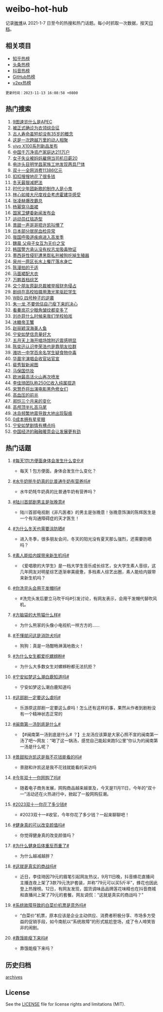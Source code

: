 # weibo-hot-hub

记录[微博](https://www.weibo.com)从 2021-1-7 日至今的热搜和热门话题。每小时抓取一次数据，按天[归档](archives)。

## 相关项目

- [知乎热榜](https://github.com/lonnyzhang423/zhihu-hot-hub)
- [头条热榜](https://github.com/lonnyzhang423/toutiao-hot-hub)
- [抖音热榜](https://github.com/lonnyzhang423/douyin-hot-hub)
- [GitHub热榜](https://github.com/lonnyzhang423/github-hot-hub)
- [v2ex热榜](https://github.com/lonnyzhang423/v2ex-hot-hub)


`更新时间：2023-11-13 16:08:58 +0800`

## 热门搜索

1. [9图速览什么是APEC](https://m.weibo.cn/search?containerid=100103type%3D1%26t%3D10%26q%3D%239%E5%9B%BE%E9%80%9F%E8%A7%88%E4%BB%80%E4%B9%88%E6%98%AFAPEC%23&stream_entry_id=51&isnewpage=1&extparam=seat%3D1%26dgr%3D0%26stream_entry_id%3D51%26q%3D%25239%25E5%259B%25BE%25E9%2580%259F%25E8%25A7%2588%25E4%25BB%2580%25E4%25B9%2588%25E6%2598%25AFAPEC%2523%26c_type%3D51%26filter_type%3Drealtimehot%26cate%3D10103%26pos%3D0%26display_time%3D1699862936%26pre_seqid%3D169986293637301623087)
1. [被正式确诊为衣领综合征](https://m.weibo.cn/search?containerid=100103type%3D1%26t%3D10%26q%3D%23%E8%A2%AB%E6%AD%A3%E5%BC%8F%E7%A1%AE%E8%AF%8A%E4%B8%BA%E8%A1%A3%E9%A2%86%E7%BB%BC%E5%90%88%E5%BE%81%23&stream_entry_id=31&isnewpage=1&extparam=seat%3D1%26dgr%3D0%26band_rank%3D1%26realpos%3D1%26lcate%3D5001%26stream_entry_id%3D31%26pos%3D0%26filter_type%3Drealtimehot%26c_type%3D31%26flag%3D2%26cate%3D5001%26q%3D%2523%25E8%25A2%25AB%25E6%25AD%25A3%25E5%25BC%258F%25E7%25A1%25AE%25E8%25AF%258A%25E4%25B8%25BA%25E8%25A1%25A3%25E9%25A2%2586%25E7%25BB%25BC%25E5%2590%2588%25E5%25BE%2581%2523%26display_time%3D1699862936%26pre_seqid%3D169986293637301623087)
1. [古人寿命虽短却没有35岁的概念](https://m.weibo.cn/search?containerid=100103type%3D1%26t%3D10%26q%3D%E5%8F%A4%E4%BA%BA%E5%AF%BF%E5%91%BD%E8%99%BD%E7%9F%AD%E5%8D%B4%E6%B2%A1%E6%9C%8935%E5%B2%81%E7%9A%84%E6%A6%82%E5%BF%B5&stream_entry_id=31&isnewpage=1&extparam=seat%3D1%26dgr%3D0%26band_rank%3D2%26realpos%3D2%26lcate%3D5001%26stream_entry_id%3D31%26pos%3D1%26filter_type%3Drealtimehot%26c_type%3D31%26flag%3D1%26cate%3D5001%26q%3D%25E5%258F%25A4%25E4%25BA%25BA%25E5%25AF%25BF%25E5%2591%25BD%25E8%2599%25BD%25E7%259F%25AD%25E5%258D%25B4%25E6%25B2%25A1%25E6%259C%258935%25E5%25B2%2581%25E7%259A%2584%25E6%25A6%2582%25E5%25BF%25B5%26display_time%3D1699862936%26pre_seqid%3D169986293637301623087)
1. [这是一次跨越万里的动人相聚](https://m.weibo.cn/search?containerid=100103type%3D1%26t%3D10%26q%3D%23%E8%BF%99%E6%98%AF%E4%B8%80%E6%AC%A1%E8%B7%A8%E8%B6%8A%E4%B8%87%E9%87%8C%E7%9A%84%E5%8A%A8%E4%BA%BA%E7%9B%B8%E8%81%9A%23&stream_entry_id=31&isnewpage=1&extparam=seat%3D1%26dgr%3D0%26band_rank%3D3%26realpos%3D3%26lcate%3D5001%26stream_entry_id%3D31%26pos%3D2%26filter_type%3Drealtimehot%26c_type%3D31%26flag%3D1%26cate%3D5001%26q%3D%2523%25E8%25BF%2599%25E6%2598%25AF%25E4%25B8%2580%25E6%25AC%25A1%25E8%25B7%25A8%25E8%25B6%258A%25E4%25B8%2587%25E9%2587%258C%25E7%259A%2584%25E5%258A%25A8%25E4%25BA%25BA%25E7%259B%25B8%25E8%2581%259A%2523%26display_time%3D1699862936%26pre_seqid%3D169986293637301623087)
1. [vivo X100系列新品发布](https://m.weibo.cn/search?containerid=100103type%3D1%26t%3D10%26q%3Dvivo+X100%E7%B3%BB%E5%88%97%E6%96%B0%E5%93%81%E5%8F%91%E5%B8%83&stream_entry_id=31&isnewpage=1&extparam=seat%3D1%26dgr%3D0%26band_rank%3D4%26filter_type%3Drealtimehot%26adid%3D210863%26is_ad_pos%3D1%26pos%3D3%26q%3Dvivo%2520X100%25E7%25B3%25BB%25E5%2588%2597%25E6%2596%25B0%25E5%2593%2581%25E5%258F%2591%25E5%25B8%2583%26c_type%3D31%26stream_entry_id%3D31%26cate%3D5001%26lcate%3D5001%26display_time%3D1699862936%26pre_seqid%3D169986293637301623087)
1. [中国千万净资产家庭达211万户](https://m.weibo.cn/search?containerid=100103type%3D1%26t%3D10%26q%3D%23%E4%B8%AD%E5%9B%BD%E5%8D%83%E4%B8%87%E5%87%80%E8%B5%84%E4%BA%A7%E5%AE%B6%E5%BA%AD%E8%BE%BE211%E4%B8%87%E6%88%B7%23&stream_entry_id=31&isnewpage=1&extparam=seat%3D1%26dgr%3D0%26band_rank%3D4%26realpos%3D4%26lcate%3D5001%26stream_entry_id%3D31%26pos%3D4%26filter_type%3Drealtimehot%26c_type%3D31%26flag%3D1%26cate%3D5001%26q%3D%2523%25E4%25B8%25AD%25E5%259B%25BD%25E5%258D%2583%25E4%25B8%2587%25E5%2587%2580%25E8%25B5%2584%25E4%25BA%25A7%25E5%25AE%25B6%25E5%25BA%25AD%25E8%25BE%25BE211%25E4%25B8%2587%25E6%2588%25B7%2523%26display_time%3D1699862936%26pre_seqid%3D169986293637301623087)
1. [女子失业被妈妈雇佣当司机日薪20](https://m.weibo.cn/search?containerid=100103type%3D1%26t%3D10%26q%3D%23%E5%A5%B3%E5%AD%90%E5%A4%B1%E4%B8%9A%E8%A2%AB%E5%A6%88%E5%A6%88%E9%9B%87%E4%BD%A3%E5%BD%93%E5%8F%B8%E6%9C%BA%E6%97%A5%E8%96%AA20%23&stream_entry_id=31&isnewpage=1&extparam=seat%3D1%26dgr%3D0%26band_rank%3D5%26realpos%3D5%26lcate%3D5001%26stream_entry_id%3D31%26pos%3D5%26filter_type%3Drealtimehot%26c_type%3D31%26flag%3D2%26cate%3D5001%26q%3D%2523%25E5%25A5%25B3%25E5%25AD%2590%25E5%25A4%25B1%25E4%25B8%259A%25E8%25A2%25AB%25E5%25A6%2588%25E5%25A6%2588%25E9%259B%2587%25E4%25BD%25A3%25E5%25BD%2593%25E5%258F%25B8%25E6%259C%25BA%25E6%2597%25A5%25E8%2596%25AA20%2523%26display_time%3D1699862936%26pre_seqid%3D169986293637301623087)
1. [电诈头目明学昌家族工地发现两具尸体](https://m.weibo.cn/search?containerid=100103type%3D1%26t%3D10%26q%3D%23%E7%94%B5%E8%AF%88%E5%A4%B4%E7%9B%AE%E6%98%8E%E5%AD%A6%E6%98%8C%E5%AE%B6%E6%97%8F%E5%B7%A5%E5%9C%B0%E5%8F%91%E7%8E%B0%E4%B8%A4%E5%85%B7%E5%B0%B8%E4%BD%93%23&stream_entry_id=31&isnewpage=1&extparam=seat%3D1%26dgr%3D0%26band_rank%3D6%26realpos%3D6%26lcate%3D5001%26stream_entry_id%3D31%26pos%3D6%26filter_type%3Drealtimehot%26c_type%3D31%26flag%3D0%26cate%3D5001%26q%3D%2523%25E7%2594%25B5%25E8%25AF%2588%25E5%25A4%25B4%25E7%259B%25AE%25E6%2598%258E%25E5%25AD%25A6%25E6%2598%258C%25E5%25AE%25B6%25E6%2597%258F%25E5%25B7%25A5%25E5%259C%25B0%25E5%258F%2591%25E7%258E%25B0%25E4%25B8%25A4%25E5%2585%25B7%25E5%25B0%25B8%25E4%25BD%2593%2523%26display_time%3D1699862936%26pre_seqid%3D169986293637301623087)
1. [双十一全网消费11386亿元](https://m.weibo.cn/search?containerid=100103type%3D1%26t%3D10%26q%3D%23%E5%8F%8C%E5%8D%81%E4%B8%80%E5%85%A8%E7%BD%91%E6%B6%88%E8%B4%B911386%E4%BA%BF%E5%85%83%23&stream_entry_id=31&isnewpage=1&extparam=seat%3D1%26dgr%3D0%26band_rank%3D7%26realpos%3D7%26lcate%3D5001%26stream_entry_id%3D31%26pos%3D7%26filter_type%3Drealtimehot%26c_type%3D31%26flag%3D1%26cate%3D5001%26q%3D%2523%25E5%258F%258C%25E5%258D%2581%25E4%25B8%2580%25E5%2585%25A8%25E7%25BD%2591%25E6%25B6%2588%25E8%25B4%25B911386%25E4%25BA%25BF%25E5%2585%2583%2523%26display_time%3D1699862936%26pre_seqid%3D169986293637301623087)
1. [扣扣搜搜地花了很多钱](https://m.weibo.cn/search?containerid=100103type%3D1%26t%3D10%26q%3D%E6%89%A3%E6%89%A3%E6%90%9C%E6%90%9C%E5%9C%B0%E8%8A%B1%E4%BA%86%E5%BE%88%E5%A4%9A%E9%92%B1&stream_entry_id=31&isnewpage=1&extparam=seat%3D1%26dgr%3D0%26band_rank%3D8%26realpos%3D8%26lcate%3D5001%26stream_entry_id%3D31%26pos%3D8%26filter_type%3Drealtimehot%26c_type%3D31%26flag%3D1%26cate%3D5001%26q%3D%25E6%2589%25A3%25E6%2589%25A3%25E6%2590%259C%25E6%2590%259C%25E5%259C%25B0%25E8%258A%25B1%25E4%25BA%2586%25E5%25BE%2588%25E5%25A4%259A%25E9%2592%25B1%26display_time%3D1699862936%26pre_seqid%3D169986293637301623087)
1. [冬天最狠减肥法](https://m.weibo.cn/search?containerid=100103type%3D1%26t%3D10%26q%3D%E5%86%AC%E5%A4%A9%E6%9C%80%E7%8B%A0%E5%87%8F%E8%82%A5%E6%B3%95&stream_entry_id=31&isnewpage=1&extparam=seat%3D1%26dgr%3D0%26band_rank%3D9%26realpos%3D9%26lcate%3D5001%26stream_entry_id%3D31%26pos%3D9%26filter_type%3Drealtimehot%26c_type%3D31%26flag%3D1%26cate%3D5001%26q%3D%25E5%2586%25AC%25E5%25A4%25A9%25E6%259C%2580%25E7%258B%25A0%25E5%2587%258F%25E8%2582%25A5%25E6%25B3%2595%26display_time%3D1699862936%26pre_seqid%3D169986293637301623087)
1. [时代少年团新歌的制作人是小鬼](https://m.weibo.cn/search?containerid=100103type%3D1%26t%3D10%26q%3D%23%E6%97%B6%E4%BB%A3%E5%B0%91%E5%B9%B4%E5%9B%A2%E6%96%B0%E6%AD%8C%E7%9A%84%E5%88%B6%E4%BD%9C%E4%BA%BA%E6%98%AF%E5%B0%8F%E9%AC%BC%23&stream_entry_id=31&isnewpage=1&extparam=seat%3D1%26dgr%3D0%26band_rank%3D10%26realpos%3D10%26lcate%3D5001%26stream_entry_id%3D31%26pos%3D10%26filter_type%3Drealtimehot%26c_type%3D31%26flag%3D1%26cate%3D5001%26q%3D%2523%25E6%2597%25B6%25E4%25BB%25A3%25E5%25B0%2591%25E5%25B9%25B4%25E5%259B%25A2%25E6%2596%25B0%25E6%25AD%258C%25E7%259A%2584%25E5%2588%25B6%25E4%25BD%259C%25E4%25BA%25BA%25E6%2598%25AF%25E5%25B0%258F%25E9%25AC%25BC%2523%26display_time%3D1699862936%26pre_seqid%3D169986293637301623087)
1. [林心如接大尺度戏会考虑霍建华感受](https://m.weibo.cn/search?containerid=100103type%3D1%26t%3D10%26q%3D%23%E6%9E%97%E5%BF%83%E5%A6%82%E6%8E%A5%E5%A4%A7%E5%B0%BA%E5%BA%A6%E6%88%8F%E4%BC%9A%E8%80%83%E8%99%91%E9%9C%8D%E5%BB%BA%E5%8D%8E%E6%84%9F%E5%8F%97%23&stream_entry_id=31&isnewpage=1&extparam=seat%3D1%26dgr%3D0%26band_rank%3D11%26realpos%3D11%26lcate%3D5001%26stream_entry_id%3D31%26pos%3D11%26filter_type%3Drealtimehot%26c_type%3D31%26flag%3D1%26cate%3D5001%26q%3D%2523%25E6%259E%2597%25E5%25BF%2583%25E5%25A6%2582%25E6%258E%25A5%25E5%25A4%25A7%25E5%25B0%25BA%25E5%25BA%25A6%25E6%2588%258F%25E4%25BC%259A%25E8%2580%2583%25E8%2599%2591%25E9%259C%258D%25E5%25BB%25BA%25E5%258D%258E%25E6%2584%259F%25E5%258F%2597%2523%26display_time%3D1699862936%26pre_seqid%3D169986293637301623087)
1. [张凌赫爆改霸总](https://m.weibo.cn/search?containerid=100103type%3D1%26t%3D10%26q%3D%E5%BC%A0%E5%87%8C%E8%B5%AB%E7%88%86%E6%94%B9%E9%9C%B8%E6%80%BB&stream_entry_id=31&isnewpage=1&extparam=seat%3D1%26dgr%3D0%26band_rank%3D12%26realpos%3D12%26lcate%3D5001%26stream_entry_id%3D31%26pos%3D12%26filter_type%3Drealtimehot%26c_type%3D31%26flag%3D1%26cate%3D5001%26q%3D%25E5%25BC%25A0%25E5%2587%258C%25E8%25B5%25AB%25E7%2588%2586%25E6%2594%25B9%25E9%259C%25B8%25E6%2580%25BB%26display_time%3D1699862936%26pre_seqid%3D169986293637301623087)
1. [杨幂穿马面裙](https://m.weibo.cn/search?containerid=100103type%3D1%26t%3D10%26q%3D%E6%9D%A8%E5%B9%82%E7%A9%BF%E9%A9%AC%E9%9D%A2%E8%A3%99&stream_entry_id=31&isnewpage=1&extparam=seat%3D1%26dgr%3D0%26band_rank%3D13%26realpos%3D13%26lcate%3D5001%26stream_entry_id%3D31%26pos%3D13%26filter_type%3Drealtimehot%26c_type%3D31%26flag%3D2%26cate%3D5001%26q%3D%25E6%259D%25A8%25E5%25B9%2582%25E7%25A9%25BF%25E9%25A9%25AC%25E9%259D%25A2%25E8%25A3%2599%26display_time%3D1699862936%26pre_seqid%3D169986293637301623087)
1. [国家卫健委新闻发布会](https://m.weibo.cn/search?containerid=100103type%3D1%26t%3D10%26q%3D%23%E5%9B%BD%E5%AE%B6%E5%8D%AB%E5%81%A5%E5%A7%94%E6%96%B0%E9%97%BB%E5%8F%91%E5%B8%83%E4%BC%9A%23&stream_entry_id=31&isnewpage=1&extparam=seat%3D1%26dgr%3D0%26band_rank%3D14%26realpos%3D14%26lcate%3D5001%26stream_entry_id%3D31%26pos%3D14%26filter_type%3Drealtimehot%26c_type%3D31%26flag%3D1%26cate%3D5001%26q%3D%2523%25E5%259B%25BD%25E5%25AE%25B6%25E5%258D%25AB%25E5%2581%25A5%25E5%25A7%2594%25E6%2596%25B0%25E9%2597%25BB%25E5%258F%2591%25E5%25B8%2583%25E4%25BC%259A%2523%26display_time%3D1699862936%26pre_seqid%3D169986293637301623087)
1. [运动员红毯造型](https://m.weibo.cn/search?containerid=100103type%3D1%26t%3D10%26q%3D%23%E8%BF%90%E5%8A%A8%E5%91%98%E7%BA%A2%E6%AF%AF%E9%80%A0%E5%9E%8B%23&stream_entry_id=31&isnewpage=1&extparam=seat%3D1%26dgr%3D0%26adid%3D211429%26band_rank%3D15%26realpos%3D15%26lcate%3D5001%26stream_entry_id%3D31%26pos%3D15%26filter_type%3Drealtimehot%26c_type%3D31%26flag%3D0%26cate%3D5001%26q%3D%2523%25E8%25BF%2590%25E5%258A%25A8%25E5%2591%2598%25E7%25BA%25A2%25E6%25AF%25AF%25E9%2580%25A0%25E5%259E%258B%2523%26display_time%3D1699862936%26pre_seqid%3D169986293637301623087)
1. [景甜一声哥哥把许凯叫懵了](https://m.weibo.cn/search?containerid=100103type%3D1%26t%3D10%26q%3D%23%E6%99%AF%E7%94%9C%E4%B8%80%E5%A3%B0%E5%93%A5%E5%93%A5%E6%8A%8A%E8%AE%B8%E5%87%AF%E5%8F%AB%E6%87%B5%E4%BA%86%23&stream_entry_id=31&isnewpage=1&extparam=seat%3D1%26dgr%3D0%26band_rank%3D16%26realpos%3D16%26lcate%3D5001%26stream_entry_id%3D31%26pos%3D16%26filter_type%3Drealtimehot%26c_type%3D31%26flag%3D1%26cate%3D5001%26q%3D%2523%25E6%2599%25AF%25E7%2594%259C%25E4%25B8%2580%25E5%25A3%25B0%25E5%2593%25A5%25E5%2593%25A5%25E6%258A%258A%25E8%25AE%25B8%25E5%2587%25AF%25E5%258F%25AB%25E6%2587%25B5%25E4%25BA%2586%2523%26display_time%3D1699862936%26pre_seqid%3D169986293637301623087)
1. [日本部分居民血检异常](https://m.weibo.cn/search?containerid=100103type%3D1%26t%3D10%26q%3D%23%E6%97%A5%E6%9C%AC%E9%83%A8%E5%88%86%E5%B1%85%E6%B0%91%E8%A1%80%E6%A3%80%E5%BC%82%E5%B8%B8%23&stream_entry_id=31&isnewpage=1&extparam=seat%3D1%26dgr%3D0%26band_rank%3D17%26realpos%3D17%26lcate%3D5001%26stream_entry_id%3D31%26pos%3D17%26filter_type%3Drealtimehot%26c_type%3D31%26flag%3D0%26cate%3D5001%26q%3D%2523%25E6%2597%25A5%25E6%259C%25AC%25E9%2583%25A8%25E5%2588%2586%25E5%25B1%2585%25E6%25B0%2591%25E8%25A1%2580%25E6%25A3%2580%25E5%25BC%2582%25E5%25B8%25B8%2523%26display_time%3D1699862936%26pre_seqid%3D169986293637301623087)
1. [我国呼吸道疾病进入高发季](https://m.weibo.cn/search?containerid=100103type%3D1%26t%3D10%26q%3D%23%E6%88%91%E5%9B%BD%E5%91%BC%E5%90%B8%E9%81%93%E7%96%BE%E7%97%85%E8%BF%9B%E5%85%A5%E9%AB%98%E5%8F%91%E5%AD%A3%23&stream_entry_id=31&isnewpage=1&extparam=seat%3D1%26dgr%3D0%26band_rank%3D18%26realpos%3D18%26lcate%3D5001%26stream_entry_id%3D31%26pos%3D18%26filter_type%3Drealtimehot%26c_type%3D31%26flag%3D1%26cate%3D5001%26q%3D%2523%25E6%2588%2591%25E5%259B%25BD%25E5%2591%25BC%25E5%2590%25B8%25E9%2581%2593%25E7%2596%25BE%25E7%2597%2585%25E8%25BF%259B%25E5%2585%25A5%25E9%25AB%2598%25E5%258F%2591%25E5%25AD%25A3%2523%26display_time%3D1699862936%26pre_seqid%3D169986293637301623087)
1. [魏晨 父母子女互为无价之宝](https://m.weibo.cn/search?containerid=100103type%3D1%26t%3D10%26q%3D%E9%AD%8F%E6%99%A8+%E7%88%B6%E6%AF%8D%E5%AD%90%E5%A5%B3%E4%BA%92%E4%B8%BA%E6%97%A0%E4%BB%B7%E4%B9%8B%E5%AE%9D&stream_entry_id=31&isnewpage=1&extparam=seat%3D1%26dgr%3D0%26band_rank%3D19%26realpos%3D19%26lcate%3D5001%26stream_entry_id%3D31%26pos%3D19%26filter_type%3Drealtimehot%26c_type%3D31%26flag%3D1%26cate%3D5001%26q%3D%25E9%25AD%258F%25E6%2599%25A8%2520%25E7%2588%25B6%25E6%25AF%258D%25E5%25AD%2590%25E5%25A5%25B3%25E4%25BA%2592%25E4%25B8%25BA%25E6%2597%25A0%25E4%25BB%25B7%25E4%25B9%258B%25E5%25AE%259D%26display_time%3D1699862936%26pre_seqid%3D169986293637301623087)
1. [韩国警方承认没有权志龙吸毒物证](https://m.weibo.cn/search?containerid=100103type%3D1%26t%3D10%26q%3D%23%E9%9F%A9%E5%9B%BD%E8%AD%A6%E6%96%B9%E6%89%BF%E8%AE%A4%E6%B2%A1%E6%9C%89%E6%9D%83%E5%BF%97%E9%BE%99%E5%90%B8%E6%AF%92%E7%89%A9%E8%AF%81%23&stream_entry_id=31&isnewpage=1&extparam=seat%3D1%26dgr%3D0%26band_rank%3D20%26realpos%3D20%26lcate%3D5001%26stream_entry_id%3D31%26pos%3D20%26filter_type%3Drealtimehot%26c_type%3D31%26flag%3D0%26cate%3D5001%26q%3D%2523%25E9%259F%25A9%25E5%259B%25BD%25E8%25AD%25A6%25E6%2596%25B9%25E6%2589%25BF%25E8%25AE%25A4%25E6%25B2%25A1%25E6%259C%2589%25E6%259D%2583%25E5%25BF%2597%25E9%25BE%2599%25E5%2590%25B8%25E6%25AF%2592%25E7%2589%25A9%25E8%25AF%2581%2523%26display_time%3D1699862936%26pre_seqid%3D169986293637301623087)
1. [墨西哥性侵犯遭黑帮私刑被狗吃掉生殖器](https://m.weibo.cn/search?containerid=100103type%3D1%26t%3D10%26q%3D%23%E5%A2%A8%E8%A5%BF%E5%93%A5%E6%80%A7%E4%BE%B5%E7%8A%AF%E9%81%AD%E9%BB%91%E5%B8%AE%E7%A7%81%E5%88%91%E8%A2%AB%E7%8B%97%E5%90%83%E6%8E%89%E7%94%9F%E6%AE%96%E5%99%A8%23&stream_entry_id=31&isnewpage=1&extparam=seat%3D1%26dgr%3D0%26band_rank%3D21%26realpos%3D21%26lcate%3D5001%26stream_entry_id%3D31%26pos%3D21%26filter_type%3Drealtimehot%26c_type%3D31%26flag%3D1%26cate%3D5001%26q%3D%2523%25E5%25A2%25A8%25E8%25A5%25BF%25E5%2593%25A5%25E6%2580%25A7%25E4%25BE%25B5%25E7%258A%25AF%25E9%2581%25AD%25E9%25BB%2591%25E5%25B8%25AE%25E7%25A7%2581%25E5%2588%2591%25E8%25A2%25AB%25E7%258B%2597%25E5%2590%2583%25E6%258E%2589%25E7%2594%259F%25E6%25AE%2596%25E5%2599%25A8%2523%26display_time%3D1699862936%26pre_seqid%3D169986293637301623087)
1. [泉州一原区长水上餐厅落水身亡](https://m.weibo.cn/search?containerid=100103type%3D1%26t%3D10%26q%3D%23%E6%B3%89%E5%B7%9E%E4%B8%80%E5%8E%9F%E5%8C%BA%E9%95%BF%E6%B0%B4%E4%B8%8A%E9%A4%90%E5%8E%85%E8%90%BD%E6%B0%B4%E8%BA%AB%E4%BA%A1%23&stream_entry_id=31&isnewpage=1&extparam=seat%3D1%26dgr%3D0%26band_rank%3D22%26realpos%3D22%26lcate%3D5001%26stream_entry_id%3D31%26pos%3D22%26filter_type%3Drealtimehot%26c_type%3D31%26flag%3D0%26cate%3D5001%26q%3D%2523%25E6%25B3%2589%25E5%25B7%259E%25E4%25B8%2580%25E5%258E%259F%25E5%258C%25BA%25E9%2595%25BF%25E6%25B0%25B4%25E4%25B8%258A%25E9%25A4%2590%25E5%258E%2585%25E8%2590%25BD%25E6%25B0%25B4%25E8%25BA%25AB%25E4%25BA%25A1%2523%26display_time%3D1699862936%26pre_seqid%3D169986293637301623087)
1. [陈漫拍的于适](https://m.weibo.cn/search?containerid=100103type%3D1%26t%3D10%26q%3D%23%E9%99%88%E6%BC%AB%E6%8B%8D%E7%9A%84%E4%BA%8E%E9%80%82%23&stream_entry_id=31&isnewpage=1&extparam=seat%3D1%26dgr%3D0%26band_rank%3D23%26realpos%3D23%26lcate%3D5001%26stream_entry_id%3D31%26pos%3D23%26filter_type%3Drealtimehot%26c_type%3D31%26flag%3D1%26cate%3D5001%26q%3D%2523%25E9%2599%2588%25E6%25BC%25AB%25E6%258B%258D%25E7%259A%2584%25E4%25BA%258E%25E9%2580%2582%2523%26display_time%3D1699862936%26pre_seqid%3D169986293637301623087)
1. [马面裙配大衣](https://m.weibo.cn/search?containerid=100103type%3D1%26t%3D10%26q%3D%E9%A9%AC%E9%9D%A2%E8%A3%99%E9%85%8D%E5%A4%A7%E8%A1%A3&stream_entry_id=31&isnewpage=1&extparam=seat%3D1%26dgr%3D0%26band_rank%3D24%26realpos%3D24%26lcate%3D5001%26stream_entry_id%3D31%26pos%3D24%26filter_type%3Drealtimehot%26c_type%3D31%26flag%3D0%26cate%3D5001%26q%3D%25E9%25A9%25AC%25E9%259D%25A2%25E8%25A3%2599%25E9%2585%258D%25E5%25A4%25A7%25E8%25A1%25A3%26display_time%3D1699862936%26pre_seqid%3D169986293637301623087)
1. [万鹏首档综艺](https://m.weibo.cn/search?containerid=100103type%3D1%26t%3D10%26q%3D%23%E4%B8%87%E9%B9%8F%E9%A6%96%E6%A1%A3%E7%BB%BC%E8%89%BA%23&stream_entry_id=31&isnewpage=1&extparam=seat%3D1%26dgr%3D0%26band_rank%3D25%26realpos%3D25%26lcate%3D5001%26stream_entry_id%3D31%26pos%3D25%26filter_type%3Drealtimehot%26c_type%3D31%26flag%3D1%26cate%3D5001%26q%3D%2523%25E4%25B8%2587%25E9%25B9%258F%25E9%25A6%2596%25E6%25A1%25A3%25E7%25BB%25BC%25E8%2589%25BA%2523%26display_time%3D1699862936%26pre_seqid%3D169986293637301623087)
1. [交个朋友原副总裁被举报财务侵占](https://m.weibo.cn/search?containerid=100103type%3D1%26t%3D10%26q%3D%23%E4%BA%A4%E4%B8%AA%E6%9C%8B%E5%8F%8B%E5%8E%9F%E5%89%AF%E6%80%BB%E8%A3%81%E8%A2%AB%E4%B8%BE%E6%8A%A5%E8%B4%A2%E5%8A%A1%E4%BE%B5%E5%8D%A0%23&stream_entry_id=31&isnewpage=1&extparam=seat%3D1%26dgr%3D0%26band_rank%3D26%26realpos%3D26%26lcate%3D5001%26stream_entry_id%3D31%26pos%3D26%26filter_type%3Drealtimehot%26c_type%3D31%26flag%3D1%26cate%3D5001%26q%3D%2523%25E4%25BA%25A4%25E4%25B8%25AA%25E6%259C%258B%25E5%258F%258B%25E5%258E%259F%25E5%2589%25AF%25E6%2580%25BB%25E8%25A3%2581%25E8%25A2%25AB%25E4%25B8%25BE%25E6%258A%25A5%25E8%25B4%25A2%25E5%258A%25A1%25E4%25BE%25B5%25E5%258D%25A0%2523%26display_time%3D1699862936%26pre_seqid%3D169986293637301623087)
1. [剧组在高校拍摄用激光笔驱赶学生](https://m.weibo.cn/search?containerid=100103type%3D1%26t%3D10%26q%3D%23%E5%89%A7%E7%BB%84%E5%9C%A8%E9%AB%98%E6%A0%A1%E6%8B%8D%E6%91%84%E7%94%A8%E6%BF%80%E5%85%89%E7%AC%94%E9%A9%B1%E8%B5%B6%E5%AD%A6%E7%94%9F%23&stream_entry_id=31&isnewpage=1&extparam=seat%3D1%26dgr%3D0%26band_rank%3D27%26realpos%3D27%26lcate%3D5001%26stream_entry_id%3D31%26pos%3D27%26filter_type%3Drealtimehot%26c_type%3D31%26flag%3D1%26cate%3D5001%26q%3D%2523%25E5%2589%25A7%25E7%25BB%2584%25E5%259C%25A8%25E9%25AB%2598%25E6%25A0%25A1%25E6%258B%258D%25E6%2591%2584%25E7%2594%25A8%25E6%25BF%2580%25E5%2585%2589%25E7%25AC%2594%25E9%25A9%25B1%25E8%25B5%25B6%25E5%25AD%25A6%25E7%2594%259F%2523%26display_time%3D1699862936%26pre_seqid%3D169986293637301623087)
1. [WBG 四号种子的逆袭](https://m.weibo.cn/search?containerid=100103type%3D1%26t%3D10%26q%3DWBG+%E5%9B%9B%E5%8F%B7%E7%A7%8D%E5%AD%90%E7%9A%84%E9%80%86%E8%A2%AD&stream_entry_id=31&isnewpage=1&extparam=seat%3D1%26dgr%3D0%26band_rank%3D28%26realpos%3D28%26lcate%3D5001%26stream_entry_id%3D31%26pos%3D28%26filter_type%3Drealtimehot%26c_type%3D31%26flag%3D0%26cate%3D5001%26q%3DWBG%2520%25E5%259B%259B%25E5%258F%25B7%25E7%25A7%258D%25E5%25AD%2590%25E7%259A%2584%25E9%2580%2586%25E8%25A2%25AD%26display_time%3D1699862936%26pre_seqid%3D169986293637301623087)
1. [朱一龙 不要低估自己瘦下来的决心](https://m.weibo.cn/search?containerid=100103type%3D1%26t%3D10%26q%3D%E6%9C%B1%E4%B8%80%E9%BE%99+%E4%B8%8D%E8%A6%81%E4%BD%8E%E4%BC%B0%E8%87%AA%E5%B7%B1%E7%98%A6%E4%B8%8B%E6%9D%A5%E7%9A%84%E5%86%B3%E5%BF%83&stream_entry_id=31&isnewpage=1&extparam=seat%3D1%26dgr%3D0%26band_rank%3D29%26realpos%3D29%26lcate%3D5001%26stream_entry_id%3D31%26pos%3D29%26filter_type%3Drealtimehot%26c_type%3D31%26flag%3D1%26cate%3D5001%26q%3D%25E6%259C%25B1%25E4%25B8%2580%25E9%25BE%2599%2520%25E4%25B8%258D%25E8%25A6%2581%25E4%25BD%258E%25E4%25BC%25B0%25E8%2587%25AA%25E5%25B7%25B1%25E7%2598%25A6%25E4%25B8%258B%25E6%259D%25A5%25E7%259A%2584%25E5%2586%25B3%25E5%25BF%2583%26display_time%3D1699862936%26pre_seqid%3D169986293637301623087)
1. [看秦岚花少眼角皱纹都变多了](https://m.weibo.cn/search?containerid=100103type%3D1%26t%3D10%26q%3D%E7%9C%8B%E7%A7%A6%E5%B2%9A%E8%8A%B1%E5%B0%91%E7%9C%BC%E8%A7%92%E7%9A%B1%E7%BA%B9%E9%83%BD%E5%8F%98%E5%A4%9A%E4%BA%86&stream_entry_id=31&isnewpage=1&extparam=seat%3D1%26dgr%3D0%26band_rank%3D30%26realpos%3D30%26lcate%3D5001%26stream_entry_id%3D31%26pos%3D30%26filter_type%3Drealtimehot%26c_type%3D31%26flag%3D1%26cate%3D5001%26q%3D%25E7%259C%258B%25E7%25A7%25A6%25E5%25B2%259A%25E8%258A%25B1%25E5%25B0%2591%25E7%259C%25BC%25E8%25A7%2592%25E7%259A%25B1%25E7%25BA%25B9%25E9%2583%25BD%25E5%258F%2598%25E5%25A4%259A%25E4%25BA%2586%26display_time%3D1699862936%26pre_seqid%3D169986293637301623087)
1. [刘亦菲什么时候来我们学校拍戏](https://m.weibo.cn/search?containerid=100103type%3D1%26t%3D10%26q%3D%E5%88%98%E4%BA%A6%E8%8F%B2%E4%BB%80%E4%B9%88%E6%97%B6%E5%80%99%E6%9D%A5%E6%88%91%E4%BB%AC%E5%AD%A6%E6%A0%A1%E6%8B%8D%E6%88%8F&stream_entry_id=31&isnewpage=1&extparam=seat%3D1%26dgr%3D0%26band_rank%3D31%26realpos%3D31%26lcate%3D5001%26stream_entry_id%3D31%26pos%3D31%26filter_type%3Drealtimehot%26c_type%3D31%26flag%3D1%26cate%3D5001%26q%3D%25E5%2588%2598%25E4%25BA%25A6%25E8%258F%25B2%25E4%25BB%2580%25E4%25B9%2588%25E6%2597%25B6%25E5%2580%2599%25E6%259D%25A5%25E6%2588%2591%25E4%25BB%25AC%25E5%25AD%25A6%25E6%25A0%25A1%25E6%258B%258D%25E6%2588%258F%26display_time%3D1699862936%26pre_seqid%3D169986293637301623087)
1. [冰糖帝王蟹](https://m.weibo.cn/search?containerid=100103type%3D1%26t%3D10%26q%3D%E5%86%B0%E7%B3%96%E5%B8%9D%E7%8E%8B%E8%9F%B9&stream_entry_id=31&isnewpage=1&extparam=seat%3D1%26dgr%3D0%26band_rank%3D32%26realpos%3D32%26lcate%3D5001%26stream_entry_id%3D31%26pos%3D32%26filter_type%3Drealtimehot%26c_type%3D31%26flag%3D1%26cate%3D5001%26q%3D%25E5%2586%25B0%25E7%25B3%2596%25E5%25B8%259D%25E7%258E%258B%25E8%259F%25B9%26display_time%3D1699862936%26pre_seqid%3D169986293637301623087)
1. [赵丽颖深海美人鱼](https://m.weibo.cn/search?containerid=100103type%3D1%26t%3D10%26q%3D%23%E8%B5%B5%E4%B8%BD%E9%A2%96%E6%B7%B1%E6%B5%B7%E7%BE%8E%E4%BA%BA%E9%B1%BC%23&stream_entry_id=31&isnewpage=1&extparam=seat%3D1%26dgr%3D0%26band_rank%3D33%26realpos%3D33%26lcate%3D5001%26stream_entry_id%3D31%26pos%3D33%26filter_type%3Drealtimehot%26c_type%3D31%26flag%3D1%26cate%3D5001%26q%3D%2523%25E8%25B5%25B5%25E4%25B8%25BD%25E9%25A2%2596%25E6%25B7%25B1%25E6%25B5%25B7%25E7%25BE%258E%25E4%25BA%25BA%25E9%25B1%25BC%2523%26display_time%3D1699862936%26pre_seqid%3D169986293637301623087)
1. [宁安如梦信息量好大](https://m.weibo.cn/search?containerid=100103type%3D1%26t%3D10%26q%3D%23%E5%AE%81%E5%AE%89%E5%A6%82%E6%A2%A6%E4%BF%A1%E6%81%AF%E9%87%8F%E5%A5%BD%E5%A4%A7%23&stream_entry_id=31&isnewpage=1&extparam=seat%3D1%26dgr%3D0%26band_rank%3D34%26realpos%3D34%26lcate%3D5001%26stream_entry_id%3D31%26pos%3D34%26filter_type%3Drealtimehot%26c_type%3D31%26flag%3D1%26cate%3D5001%26q%3D%2523%25E5%25AE%2581%25E5%25AE%2589%25E5%25A6%2582%25E6%25A2%25A6%25E4%25BF%25A1%25E6%2581%25AF%25E9%2587%258F%25E5%25A5%25BD%25E5%25A4%25A7%2523%26display_time%3D1699862936%26pre_seqid%3D169986293637301623087)
1. [五月天上海开唱场馆附近震感明显](https://m.weibo.cn/search?containerid=100103type%3D1%26t%3D10%26q%3D%23%E4%BA%94%E6%9C%88%E5%A4%A9%E4%B8%8A%E6%B5%B7%E5%BC%80%E5%94%B1%E5%9C%BA%E9%A6%86%E9%99%84%E8%BF%91%E9%9C%87%E6%84%9F%E6%98%8E%E6%98%BE%23&stream_entry_id=31&isnewpage=1&extparam=seat%3D1%26dgr%3D0%26band_rank%3D35%26realpos%3D35%26lcate%3D5001%26stream_entry_id%3D31%26pos%3D35%26filter_type%3Drealtimehot%26c_type%3D31%26flag%3D1%26cate%3D5001%26q%3D%2523%25E4%25BA%2594%25E6%259C%2588%25E5%25A4%25A9%25E4%25B8%258A%25E6%25B5%25B7%25E5%25BC%2580%25E5%2594%25B1%25E5%259C%25BA%25E9%25A6%2586%25E9%2599%2584%25E8%25BF%2591%25E9%259C%2587%25E6%2584%259F%25E6%2598%258E%25E6%2598%25BE%2523%26display_time%3D1699862936%26pre_seqid%3D169986293637301623087)
1. [陈奕迅认识李荣浩也是靠朋友拉群](https://m.weibo.cn/search?containerid=100103type%3D1%26t%3D10%26q%3D%23%E9%99%88%E5%A5%95%E8%BF%85%E8%AE%A4%E8%AF%86%E6%9D%8E%E8%8D%A3%E6%B5%A9%E4%B9%9F%E6%98%AF%E9%9D%A0%E6%9C%8B%E5%8F%8B%E6%8B%89%E7%BE%A4%23&stream_entry_id=31&isnewpage=1&extparam=seat%3D1%26dgr%3D0%26band_rank%3D36%26realpos%3D36%26lcate%3D5001%26stream_entry_id%3D31%26pos%3D36%26filter_type%3Drealtimehot%26c_type%3D31%26flag%3D0%26cate%3D5001%26q%3D%2523%25E9%2599%2588%25E5%25A5%2595%25E8%25BF%2585%25E8%25AE%25A4%25E8%25AF%2586%25E6%259D%258E%25E8%258D%25A3%25E6%25B5%25A9%25E4%25B9%259F%25E6%2598%25AF%25E9%259D%25A0%25E6%259C%258B%25E5%258F%258B%25E6%258B%2589%25E7%25BE%25A4%2523%26display_time%3D1699862936%26pre_seqid%3D169986293637301623087)
1. [潍坊一中学百余名学生疑食物中毒](https://m.weibo.cn/search?containerid=100103type%3D1%26t%3D10%26q%3D%23%E6%BD%8D%E5%9D%8A%E4%B8%80%E4%B8%AD%E5%AD%A6%E7%99%BE%E4%BD%99%E5%90%8D%E5%AD%A6%E7%94%9F%E7%96%91%E9%A3%9F%E7%89%A9%E4%B8%AD%E6%AF%92%23&stream_entry_id=31&isnewpage=1&extparam=seat%3D1%26dgr%3D0%26band_rank%3D37%26realpos%3D37%26lcate%3D5001%26stream_entry_id%3D31%26pos%3D37%26filter_type%3Drealtimehot%26c_type%3D31%26flag%3D1%26cate%3D5001%26q%3D%2523%25E6%25BD%258D%25E5%259D%258A%25E4%25B8%2580%25E4%25B8%25AD%25E5%25AD%25A6%25E7%2599%25BE%25E4%25BD%2599%25E5%2590%258D%25E5%25AD%25A6%25E7%2594%259F%25E7%2596%2591%25E9%25A3%259F%25E7%2589%25A9%25E4%25B8%25AD%25E6%25AF%2592%2523%26display_time%3D1699862936%26pre_seqid%3D169986293637301623087)
1. [华晨宇演唱会收官站官宣](https://m.weibo.cn/search?containerid=100103type%3D1%26t%3D10%26q%3D%23%E5%8D%8E%E6%99%A8%E5%AE%87%E6%BC%94%E5%94%B1%E4%BC%9A%E6%94%B6%E5%AE%98%E7%AB%99%E5%AE%98%E5%AE%A3%23&stream_entry_id=31&isnewpage=1&extparam=seat%3D1%26dgr%3D0%26band_rank%3D38%26realpos%3D38%26lcate%3D5001%26stream_entry_id%3D31%26pos%3D38%26filter_type%3Drealtimehot%26c_type%3D31%26flag%3D1%26cate%3D5001%26q%3D%2523%25E5%258D%258E%25E6%2599%25A8%25E5%25AE%2587%25E6%25BC%2594%25E5%2594%25B1%25E4%25BC%259A%25E6%2594%25B6%25E5%25AE%2598%25E7%25AB%2599%25E5%25AE%2598%25E5%25AE%25A3%2523%26display_time%3D1699862936%26pre_seqid%3D169986293637301623087)
1. [裴秀智新闻图](https://m.weibo.cn/search?containerid=100103type%3D1%26t%3D10%26q%3D%E8%A3%B4%E7%A7%80%E6%99%BA%E6%96%B0%E9%97%BB%E5%9B%BE&stream_entry_id=31&isnewpage=1&extparam=seat%3D1%26dgr%3D0%26band_rank%3D39%26realpos%3D39%26lcate%3D5001%26stream_entry_id%3D31%26pos%3D39%26filter_type%3Drealtimehot%26c_type%3D31%26flag%3D0%26cate%3D5001%26q%3D%25E8%25A3%25B4%25E7%25A7%2580%25E6%2599%25BA%25E6%2596%25B0%25E9%2597%25BB%25E5%259B%25BE%26display_time%3D1699862936%26pre_seqid%3D169986293637301623087)
1. [马保国仿妆](https://m.weibo.cn/search?containerid=100103type%3D1%26t%3D10%26q%3D%E9%A9%AC%E4%BF%9D%E5%9B%BD%E4%BB%BF%E5%A6%86&stream_entry_id=31&isnewpage=1&extparam=seat%3D1%26dgr%3D0%26band_rank%3D40%26realpos%3D40%26lcate%3D5001%26stream_entry_id%3D31%26pos%3D40%26filter_type%3Drealtimehot%26c_type%3D31%26flag%3D1%26cate%3D5001%26q%3D%25E9%25A9%25AC%25E4%25BF%259D%25E5%259B%25BD%25E4%25BB%25BF%25E5%25A6%2586%26display_time%3D1699862936%26pre_seqid%3D169986293637301623087)
1. [欧洲最高活火山再次喷发](https://m.weibo.cn/search?containerid=100103type%3D1%26t%3D10%26q%3D%23%E6%AC%A7%E6%B4%B2%E6%9C%80%E9%AB%98%E6%B4%BB%E7%81%AB%E5%B1%B1%E5%86%8D%E6%AC%A1%E5%96%B7%E5%8F%91%23&stream_entry_id=31&isnewpage=1&extparam=seat%3D1%26dgr%3D0%26band_rank%3D41%26realpos%3D41%26lcate%3D5001%26stream_entry_id%3D31%26pos%3D41%26filter_type%3Drealtimehot%26c_type%3D31%26flag%3D1%26cate%3D5001%26q%3D%2523%25E6%25AC%25A7%25E6%25B4%25B2%25E6%259C%2580%25E9%25AB%2598%25E6%25B4%25BB%25E7%2581%25AB%25E5%25B1%25B1%25E5%2586%258D%25E6%25AC%25A1%25E5%2596%25B7%25E5%258F%2591%2523%26display_time%3D1699862936%26pre_seqid%3D169986293637301623087)
1. [李佳琦团队称250亿收入纯属捏造](https://m.weibo.cn/search?containerid=100103type%3D1%26t%3D10%26q%3D%23%E6%9D%8E%E4%BD%B3%E7%90%A6%E5%9B%A2%E9%98%9F%E7%A7%B0250%E4%BA%BF%E6%94%B6%E5%85%A5%E7%BA%AF%E5%B1%9E%E6%8D%8F%E9%80%A0%23&stream_entry_id=31&isnewpage=1&extparam=seat%3D1%26dgr%3D0%26band_rank%3D42%26realpos%3D42%26lcate%3D5001%26stream_entry_id%3D31%26pos%3D42%26filter_type%3Drealtimehot%26c_type%3D31%26flag%3D0%26cate%3D5001%26q%3D%2523%25E6%259D%258E%25E4%25BD%25B3%25E7%2590%25A6%25E5%259B%25A2%25E9%2598%259F%25E7%25A7%25B0250%25E4%25BA%25BF%25E6%2594%25B6%25E5%2585%25A5%25E7%25BA%25AF%25E5%25B1%259E%25E6%258D%258F%25E9%2580%25A0%2523%26display_time%3D1699862936%26pre_seqid%3D169986293637301623087)
1. [宋慧乔将出演电影黑色修女们](https://m.weibo.cn/search?containerid=100103type%3D1%26t%3D10%26q%3D%23%E5%AE%8B%E6%85%A7%E4%B9%94%E5%B0%86%E5%87%BA%E6%BC%94%E7%94%B5%E5%BD%B1%E9%BB%91%E8%89%B2%E4%BF%AE%E5%A5%B3%E4%BB%AC%23&stream_entry_id=31&isnewpage=1&extparam=seat%3D1%26dgr%3D0%26band_rank%3D43%26realpos%3D43%26lcate%3D5001%26stream_entry_id%3D31%26pos%3D43%26filter_type%3Drealtimehot%26c_type%3D31%26flag%3D1%26cate%3D5001%26q%3D%2523%25E5%25AE%258B%25E6%2585%25A7%25E4%25B9%2594%25E5%25B0%2586%25E5%2587%25BA%25E6%25BC%2594%25E7%2594%25B5%25E5%25BD%25B1%25E9%25BB%2591%25E8%2589%25B2%25E4%25BF%25AE%25E5%25A5%25B3%25E4%25BB%25AC%2523%26display_time%3D1699862936%26pre_seqid%3D169986293637301623087)
1. [高血压的前兆](https://m.weibo.cn/search?containerid=100103type%3D1%26t%3D10%26q%3D%E9%AB%98%E8%A1%80%E5%8E%8B%E7%9A%84%E5%89%8D%E5%85%86&stream_entry_id=31&isnewpage=1&extparam=seat%3D1%26dgr%3D0%26band_rank%3D44%26realpos%3D44%26lcate%3D5001%26stream_entry_id%3D31%26pos%3D44%26filter_type%3Drealtimehot%26c_type%3D31%26flag%3D1%26cate%3D5001%26q%3D%25E9%25AB%2598%25E8%25A1%2580%25E5%258E%258B%25E7%259A%2584%25E5%2589%258D%25E5%2585%2586%26display_time%3D1699862936%26pre_seqid%3D169986293637301623087)
1. [郑恺三个月来的变化](https://m.weibo.cn/search?containerid=100103type%3D1%26t%3D10%26q%3D%23%E9%83%91%E6%81%BA%E4%B8%89%E4%B8%AA%E6%9C%88%E6%9D%A5%E7%9A%84%E5%8F%98%E5%8C%96%23&stream_entry_id=31&isnewpage=1&extparam=seat%3D1%26dgr%3D0%26band_rank%3D45%26realpos%3D45%26lcate%3D5001%26stream_entry_id%3D31%26pos%3D45%26filter_type%3Drealtimehot%26c_type%3D31%26flag%3D1%26cate%3D5001%26q%3D%2523%25E9%2583%2591%25E6%2581%25BA%25E4%25B8%2589%25E4%25B8%25AA%25E6%259C%2588%25E6%259D%25A5%25E7%259A%2584%25E5%258F%2598%25E5%258C%2596%2523%26display_time%3D1699862936%26pre_seqid%3D169986293637301623087)
1. [高颅顶半扎高马尾](https://m.weibo.cn/search?containerid=100103type%3D1%26t%3D10%26q%3D%E9%AB%98%E9%A2%85%E9%A1%B6%E5%8D%8A%E6%89%8E%E9%AB%98%E9%A9%AC%E5%B0%BE&stream_entry_id=31&isnewpage=1&extparam=seat%3D1%26dgr%3D0%26band_rank%3D46%26realpos%3D46%26lcate%3D5001%26stream_entry_id%3D31%26pos%3D46%26filter_type%3Drealtimehot%26c_type%3D31%26flag%3D1%26cate%3D5001%26q%3D%25E9%25AB%2598%25E9%25A2%2585%25E9%25A1%25B6%25E5%258D%258A%25E6%2589%258E%25E9%25AB%2598%25E9%25A9%25AC%25E5%25B0%25BE%26display_time%3D1699862936%26pre_seqid%3D169986293637301623087)
1. [冰岛频繁地震导致大地出现裂痕](https://m.weibo.cn/search?containerid=100103type%3D1%26t%3D10%26q%3D%23%E5%86%B0%E5%B2%9B%E9%A2%91%E7%B9%81%E5%9C%B0%E9%9C%87%E5%AF%BC%E8%87%B4%E5%A4%A7%E5%9C%B0%E5%87%BA%E7%8E%B0%E8%A3%82%E7%97%95%23&stream_entry_id=31&isnewpage=1&extparam=seat%3D1%26dgr%3D0%26band_rank%3D47%26realpos%3D47%26lcate%3D5001%26stream_entry_id%3D31%26pos%3D47%26filter_type%3Drealtimehot%26c_type%3D31%26flag%3D0%26cate%3D5001%26q%3D%2523%25E5%2586%25B0%25E5%25B2%259B%25E9%25A2%2591%25E7%25B9%2581%25E5%259C%25B0%25E9%259C%2587%25E5%25AF%25BC%25E8%2587%25B4%25E5%25A4%25A7%25E5%259C%25B0%25E5%2587%25BA%25E7%258E%25B0%25E8%25A3%2582%25E7%2597%2595%2523%26display_time%3D1699862936%26pre_seqid%3D169986293637301623087)
1. [0成本拥有星星眼](https://m.weibo.cn/search?containerid=100103type%3D1%26t%3D10%26q%3D0%E6%88%90%E6%9C%AC%E6%8B%A5%E6%9C%89%E6%98%9F%E6%98%9F%E7%9C%BC&stream_entry_id=31&isnewpage=1&extparam=seat%3D1%26dgr%3D0%26band_rank%3D48%26realpos%3D48%26lcate%3D5001%26stream_entry_id%3D31%26pos%3D48%26filter_type%3Drealtimehot%26c_type%3D31%26flag%3D1%26cate%3D5001%26q%3D0%25E6%2588%2590%25E6%259C%25AC%25E6%258B%25A5%25E6%259C%2589%25E6%2598%259F%25E6%2598%259F%25E7%259C%25BC%26display_time%3D1699862936%26pre_seqid%3D169986293637301623087)
1. [宁安如梦剧情有槽点吗](https://m.weibo.cn/search?containerid=100103type%3D1%26t%3D10%26q%3D%23%E5%AE%81%E5%AE%89%E5%A6%82%E6%A2%A6%E5%89%A7%E6%83%85%E6%9C%89%E6%A7%BD%E7%82%B9%E5%90%97%23&stream_entry_id=31&isnewpage=1&extparam=seat%3D1%26dgr%3D0%26band_rank%3D49%26realpos%3D49%26lcate%3D5001%26stream_entry_id%3D31%26pos%3D49%26filter_type%3Drealtimehot%26c_type%3D31%26flag%3D1%26cate%3D5001%26q%3D%2523%25E5%25AE%2581%25E5%25AE%2589%25E5%25A6%2582%25E6%25A2%25A6%25E5%2589%25A7%25E6%2583%2585%25E6%259C%2589%25E6%25A7%25BD%25E7%2582%25B9%25E5%2590%2597%2523%26display_time%3D1699862936%26pre_seqid%3D169986293637301623087)
1. [中国经济的融融暖意会让发展更有劲](https://m.weibo.cn/search?containerid=100103type%3D1%26t%3D10%26q%3D%23%E4%B8%AD%E5%9B%BD%E7%BB%8F%E6%B5%8E%E7%9A%84%E8%9E%8D%E8%9E%8D%E6%9A%96%E6%84%8F%E4%BC%9A%E8%AE%A9%E5%8F%91%E5%B1%95%E6%9B%B4%E6%9C%89%E5%8A%B2%23&stream_entry_id=31&isnewpage=1&extparam=seat%3D1%26dgr%3D0%26band_rank%3D50%26realpos%3D50%26lcate%3D5001%26stream_entry_id%3D31%26pos%3D50%26filter_type%3Drealtimehot%26c_type%3D31%26flag%3D0%26cate%3D5001%26q%3D%2523%25E4%25B8%25AD%25E5%259B%25BD%25E7%25BB%258F%25E6%25B5%258E%25E7%259A%2584%25E8%259E%258D%25E8%259E%258D%25E6%259A%2596%25E6%2584%258F%25E4%25BC%259A%25E8%25AE%25A9%25E5%258F%2591%25E5%25B1%2595%25E6%259B%25B4%25E6%259C%2589%25E5%258A%25B2%2523%26display_time%3D1699862936%26pre_seqid%3D169986293637301623087)

## 热门话题

1. [#每天1包方便面身体会发生什么变化#](https://m.weibo.cn/search?containerid=231522type%3D1%26t%3D10%26q%3D%23%E6%AF%8F%E5%A4%A91%E5%8C%85%E6%96%B9%E4%BE%BF%E9%9D%A2%E8%BA%AB%E4%BD%93%E4%BC%9A%E5%8F%91%E7%94%9F%E4%BB%80%E4%B9%88%E5%8F%98%E5%8C%96%23&stream_entry_id=128&isnewpage=1&extparam=seat%3D1%26dgr%3D0%26unitid%3D1699844514492%26pos%3D1-0-0%26c_type%3D128%26lcate%3D5004%26cate%3D5004%26display_time%3D1699862937%26pre_seqid%3D1699862937903013197185)
    - 每天 1 包方便面，身体会发生什么变化？

1. [#水牛奶牦牛奶真的比普通牛奶有营养吗#](https://m.weibo.cn/search?containerid=231522type%3D1%26t%3D10%26q%3D%23%E6%B0%B4%E7%89%9B%E5%A5%B6%E7%89%A6%E7%89%9B%E5%A5%B6%E7%9C%9F%E7%9A%84%E6%AF%94%E6%99%AE%E9%80%9A%E7%89%9B%E5%A5%B6%E6%9C%89%E8%90%A5%E5%85%BB%E5%90%97%23&stream_entry_id=128&isnewpage=1&extparam=seat%3D1%26dgr%3D0%26unitid%3D1699783008391%26pos%3D1-0-1%26c_type%3D128%26lcate%3D5004%26cate%3D5004%26display_time%3D1699862937%26pre_seqid%3D1699862937903013197185)
    - 水牛奶牦牛奶真的比普通牛奶有营养吗？

1. [#陆川首部剧男主是张晚意#](https://m.weibo.cn/search?containerid=231522type%3D1%26t%3D10%26q%3D%23%E9%99%86%E5%B7%9D%E9%A6%96%E9%83%A8%E5%89%A7%E7%94%B7%E4%B8%BB%E6%98%AF%E5%BC%A0%E6%99%9A%E6%84%8F%23&stream_entry_id=128&isnewpage=1&extparam=seat%3D1%26dgr%3D0%26unitid%3D1699848107828%26pos%3D1-0-2%26c_type%3D128%26lcate%3D5004%26cate%3D5004%26display_time%3D1699862937%26pre_seqid%3D1699862937903013197185)
    - 陆川首部电视剧《非凡医者》的男主是张晚意！张晚意饰演的陈辉医生是一个有沟通障碍症的天才医生！

1. [#为什么冬天也需要涂防晒#](https://m.weibo.cn/search?containerid=231522type%3D1%26t%3D10%26q%3D%23%E4%B8%BA%E4%BB%80%E4%B9%88%E5%86%AC%E5%A4%A9%E4%B9%9F%E9%9C%80%E8%A6%81%E6%B6%82%E9%98%B2%E6%99%92%23&stream_entry_id=128&isnewpage=1&extparam=seat%3D1%26dgr%3D0%26unitid%3D1699847811564%26pos%3D1-0-3%26c_type%3D128%26lcate%3D5004%26cate%3D5004%26display_time%3D1699862937%26pre_seqid%3D1699862937903013197185)
    - 进入冬季，很多朋友会问，冬天的阳光没有夏天那么强烈，还需要防晒吗？

1. [#素人能给内娱带来新生机吗#](https://m.weibo.cn/search?containerid=231522type%3D1%26t%3D10%26q%3D%23%E7%B4%A0%E4%BA%BA%E8%83%BD%E7%BB%99%E5%86%85%E5%A8%B1%E5%B8%A6%E6%9D%A5%E6%96%B0%E7%94%9F%E6%9C%BA%E5%90%97%23&stream_entry_id=128&isnewpage=1&extparam=seat%3D1%26dgr%3D0%26unitid%3D1699849008905%26pos%3D1-0-4%26c_type%3D128%26lcate%3D5004%26cate%3D5004%26display_time%3D1699862937%26pre_seqid%3D1699862937903013197185)
    - 《爱唱歌的大学生》是一档大学生音乐成长综艺，女大学生素人音综，这几年网友对明星综艺逐渐审美疲惫，多档素人综艺出圈，素人能给内娱带来新生机吗？

1. [#你洗完头会用干发帽吗#](https://m.weibo.cn/search?containerid=231522type%3D1%26t%3D10%26q%3D%23%E4%BD%A0%E6%B4%97%E5%AE%8C%E5%A4%B4%E4%BC%9A%E7%94%A8%E5%B9%B2%E5%8F%91%E5%B8%BD%E5%90%97%23&stream_entry_id=128&isnewpage=1&extparam=seat%3D1%26dgr%3D0%26unitid%3D1699851136691%26pos%3D1-0-5%26c_type%3D128%26lcate%3D5004%26cate%3D5004%26display_time%3D1699862937%26pre_seqid%3D1699862937903013197185)
    - #洗完头发后要立马吹干吗#引发讨论，有网友表示，会用干发帽代替吹风机。

1. [#方脑袋的大熊猫什么样#](https://m.weibo.cn/search?containerid=231522type%3D1%26t%3D10%26q%3D%23%E6%96%B9%E8%84%91%E8%A2%8B%E7%9A%84%E5%A4%A7%E7%86%8A%E7%8C%AB%E4%BB%80%E4%B9%88%E6%A0%B7%23&stream_entry_id=128&isnewpage=1&extparam=seat%3D1%26dgr%3D0%26unitid%3D1699838194486%26pos%3D1-0-6%26c_type%3D128%26lcate%3D5004%26cate%3D5004%26display_time%3D1699862937%26pre_seqid%3D1699862937903013197185)
    - 为什么熊家的头像小电视机一样方方的……

1. [#不懂就问这是消防犬吗#](https://m.weibo.cn/search?containerid=231522type%3D1%26t%3D10%26q%3D%23%E4%B8%8D%E6%87%82%E5%B0%B1%E9%97%AE%E8%BF%99%E6%98%AF%E6%B6%88%E9%98%B2%E7%8A%AC%E5%90%97%23&stream_entry_id=128&isnewpage=1&extparam=seat%3D1%26dgr%3D0%26unitid%3D1699857715064%26pos%3D1-0-7%26c_type%3D128%26lcate%3D5004%26cate%3D5004%26display_time%3D1699862937%26pre_seqid%3D1699862937903013197185)
    - 狗狗：真是一场酣畅淋漓地救火！

1. [#为什么女生都爱吃螺蛳粉#](https://m.weibo.cn/search?containerid=231522type%3D1%26t%3D10%26q%3D%23%E4%B8%BA%E4%BB%80%E4%B9%88%E5%A5%B3%E7%94%9F%E9%83%BD%E7%88%B1%E5%90%83%E8%9E%BA%E8%9B%B3%E7%B2%89%23&stream_entry_id=128&isnewpage=1&extparam=seat%3D1%26dgr%3D0%26unitid%3D1699781220970%26pos%3D1-0-8%26c_type%3D128%26lcate%3D5004%26cate%3D5004%26display_time%3D1699862937%26pre_seqid%3D1699862937903013197185)
    - 为什么大多数女生对螺蛳粉都无法抗拒？

1. [#宁安如梦这么潮白鹿知道吗#](https://m.weibo.cn/search?containerid=231522type%3D1%26t%3D10%26q%3D%23%E5%AE%81%E5%AE%89%E5%A6%82%E6%A2%A6%E8%BF%99%E4%B9%88%E6%BD%AE%E7%99%BD%E9%B9%BF%E7%9F%A5%E9%81%93%E5%90%97%23&stream_entry_id=128&isnewpage=1&extparam=seat%3D1%26dgr%3D0%26unitid%3D1699849001128%26pos%3D1-0-9%26c_type%3D128%26lcate%3D5004%26cate%3D5004%26display_time%3D1699862937%26pre_seqid%3D1699862937903013197185)
    - 宁安如梦这么潮白鹿知道吗

1. [#这部剧一定要这么虐吗#](https://m.weibo.cn/search?containerid=231522type%3D1%26t%3D10%26q%3D%23%E8%BF%99%E9%83%A8%E5%89%A7%E4%B8%80%E5%AE%9A%E8%A6%81%E8%BF%99%E4%B9%88%E8%99%90%E5%90%97%23&stream_entry_id=128&isnewpage=1&extparam=seat%3D1%26dgr%3D0%26unitid%3D1699860137336%26pos%3D1-0-10%26c_type%3D128%26lcate%3D5004%26cate%3D5004%26display_time%3D1699862937%26pre_seqid%3D1699862937903013197185)
    - 乐游原这部剧一定要这么虐吗！怎么还有这样的事，果然从作者到剧粉没有一个精神状态正常的

1. [#闽南第一汤到底是什么#](https://m.weibo.cn/search?containerid=231522type%3D1%26t%3D10%26q%3D%23%E9%97%BD%E5%8D%97%E7%AC%AC%E4%B8%80%E6%B1%A4%E5%88%B0%E5%BA%95%E6%98%AF%E4%BB%80%E4%B9%88%23&stream_entry_id=128&isnewpage=1&extparam=seat%3D1%26dgr%3D0%26unitid%3D1699762008852%26pos%3D1-0-11%26c_type%3D128%26lcate%3D5004%26cate%3D5004%26display_time%3D1699862937%26pre_seqid%3D1699862937903013197185)
    - 【#闽南第一汤到底是什么# ？】土龙汤应该算是大家心照不宣的闽南第一汤了吧～网友：“喝了这一锅汤，感觉自己能起来跑5公里”你认为的闽南第一汤是什么呢？

1. [#景甜和许凯这是我不花钱能看的吗#](https://m.weibo.cn/search?containerid=231522type%3D1%26t%3D10%26q%3D%23%E6%99%AF%E7%94%9C%E5%92%8C%E8%AE%B8%E5%87%AF%E8%BF%99%E6%98%AF%E6%88%91%E4%B8%8D%E8%8A%B1%E9%92%B1%E8%83%BD%E7%9C%8B%E7%9A%84%E5%90%97%23&stream_entry_id=128&isnewpage=1&extparam=seat%3D1%26dgr%3D0%26unitid%3D1699841505406%26pos%3D1-0-12%26c_type%3D128%26lcate%3D5004%26cate%3D5004%26display_time%3D1699862937%26pre_seqid%3D1699862937903013197185)
    - 景甜和许凯这是我不花钱就能看的采访吗

1. [#今年双十一你网购了吗#](https://m.weibo.cn/search?containerid=231522type%3D1%26t%3D10%26q%3D%23%E4%BB%8A%E5%B9%B4%E5%8F%8C%E5%8D%81%E4%B8%80%E4%BD%A0%E7%BD%91%E8%B4%AD%E4%BA%86%E5%90%97%23&stream_entry_id=128&isnewpage=1&extparam=seat%3D1%26dgr%3D0%26unitid%3D1699702046563%26pos%3D1-0-13%26c_type%3D128%26lcate%3D5004%26cate%3D5004%26display_time%3D1699862937%26pre_seqid%3D1699862937903013197185)
    - 随着电子商务发展，网购商品越来越普及，今天是11月11日，今年的“双十一”活动还在火热进行中，掀起了一股网购狂潮。

1. [#2023双十一你花了多少钱#](https://m.weibo.cn/search?containerid=231522type%3D1%26t%3D10%26q%3D%232023%E5%8F%8C%E5%8D%81%E4%B8%80%E4%BD%A0%E8%8A%B1%E4%BA%86%E5%A4%9A%E5%B0%91%E9%92%B1%23&stream_entry_id=128&isnewpage=1&extparam=seat%3D1%26dgr%3D0%26unitid%3D1699754230805%26pos%3D1-0-14%26c_type%3D128%26lcate%3D5004%26cate%3D5004%26display_time%3D1699862937%26pre_seqid%3D1699862937903013197185)
    - #2023双十一#收官，今年你花了多少钱？一起来聊聊吧！

1. [#健身真的可以改变颜值吗#](https://m.weibo.cn/search?containerid=231522type%3D1%26t%3D10%26q%3D%23%E5%81%A5%E8%BA%AB%E7%9C%9F%E7%9A%84%E5%8F%AF%E4%BB%A5%E6%94%B9%E5%8F%98%E9%A2%9C%E5%80%BC%E5%90%97%23&stream_entry_id=128&isnewpage=1&extparam=seat%3D1%26dgr%3D0%26unitid%3D1699770107422%26pos%3D1-0-15%26c_type%3D128%26lcate%3D5004%26cate%3D5004%26display_time%3D1699862937%26pre_seqid%3D1699862937903013197185)
    - 你觉得健身真的改变颜值吗？

1. [#为什么健身后体重反而重了#](https://m.weibo.cn/search?containerid=231522type%3D1%26t%3D10%26q%3D%23%E4%B8%BA%E4%BB%80%E4%B9%88%E5%81%A5%E8%BA%AB%E5%90%8E%E4%BD%93%E9%87%8D%E5%8F%8D%E8%80%8C%E9%87%8D%E4%BA%86%23&stream_entry_id=128&isnewpage=1&extparam=seat%3D1%26dgr%3D0%26unitid%3D1699770730449%26pos%3D1-0-16%26c_type%3D128%26lcate%3D5004%26cate%3D5004%26display_time%3D1699862937%26pre_seqid%3D1699862937903013197185)
    - 为什么越减越胖？

1. [#这就是真实的商战吗#](https://m.weibo.cn/search?containerid=231522type%3D1%26t%3D10%26q%3D%23%E8%BF%99%E5%B0%B1%E6%98%AF%E7%9C%9F%E5%AE%9E%E7%9A%84%E5%95%86%E6%88%98%E5%90%97%23&stream_entry_id=128&isnewpage=1&extparam=seat%3D1%26dgr%3D0%26unitid%3D1699838196794%26pos%3D1-0-17%26c_type%3D128%26lcate%3D5004%26cate%3D5004%26display_time%3D1699862937%26pre_seqid%3D1699862937903013197185)
    - 近日，李佳琦因79元的眉笔引起网友热议，9月11日晚，抖音蜂花直播间主播连夜上架了3款79元洗护套装，并称“79元可以买5斤半”，蜂花也因此登上热搜榜。12日，有网友发现，国货调味品品牌莲花味精也在抖音商城和直播间上架了79元的套餐。网友调侃：“这就是真实的商战吗？”

1. [#系统故障导致的白菜价机票是意外吗#](https://m.weibo.cn/search?containerid=231522type%3D1%26t%3D10%26q%3D%23%E7%B3%BB%E7%BB%9F%E6%95%85%E9%9A%9C%E5%AF%BC%E8%87%B4%E7%9A%84%E7%99%BD%E8%8F%9C%E4%BB%B7%E6%9C%BA%E7%A5%A8%E6%98%AF%E6%84%8F%E5%A4%96%E5%90%97%23&stream_entry_id=128&isnewpage=1&extparam=seat%3D1%26dgr%3D0%26unitid%3D1699862221926%26pos%3D1-0-18%26c_type%3D128%26lcate%3D5004%26cate%3D5004%26display_time%3D1699862937%26pre_seqid%3D1699862937903013197185)
    - “白菜价”机票，原本应该是企业主动供应、消费者积极分享、市场多方受益的促销手段，如今南航以“系统故障”的形式尴尬登场，成了令人啼笑皆非的闹剧。

1. [#靠饿能瘦下来吗#](https://m.weibo.cn/search?containerid=231522type%3D1%26t%3D10%26q%3D%23%E9%9D%A0%E9%A5%BF%E8%83%BD%E7%98%A6%E4%B8%8B%E6%9D%A5%E5%90%97%23&stream_entry_id=128&isnewpage=1&extparam=seat%3D1%26dgr%3D0%26unitid%3D1699843009584%26pos%3D1-0-19%26c_type%3D128%26lcate%3D5004%26cate%3D5004%26display_time%3D1699862937%26pre_seqid%3D1699862937903013197185)
    - 靠饿能瘦下来吗？


## 历史归档

[archives](archives)

## License

See the [LICENSE](LICENSE) file for license rights and limitations (MIT).
